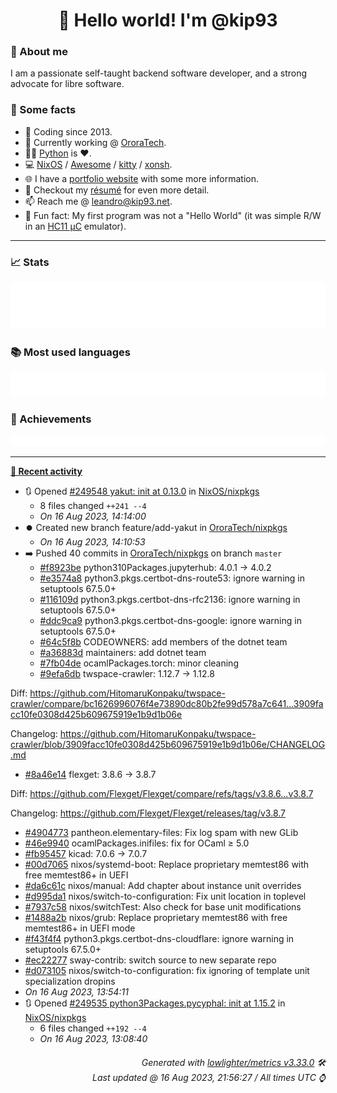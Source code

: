 <!-- README template, populated using this action:
     https://github.com/kip93/kip93/blob/main/.github/workflows/readme.yml. -->

<h1 align="center">👋 Hello world! I'm @kip93</h1> <!-- LOGIN => username -->

### 👤 About me

I am a passionate self-taught backend software developer, and a strong advocate for libre software.


### 💬 Some facts

* 📅 Coding since 2013.
* 💼 Currently working @ [OroraTech](https://ororatech.com/).
* 👨‍💻 [Python](https://github.com/search?q=user%3Akip93&l=python) is ❤️. <!-- LOGIN => username -->
* 💻 [NixOS](https://github.com/NixOS/) /
     [Awesome](https://github.com/awesomeWM/) /
     [kitty](https://github.com/kovidgoyal/kitty/) /
     [xonsh](https://github.com/xonsh/).
* 🌐 I have a [portfolio website](https://kip93.net/) with some more information.
* 📝 Checkout my [résumé](https://kip93.net/resume/) for even more detail.
* 📫 Reach me @ [leandro@kip93.net](mailto:leandro@kip93.net).
* 🎲 Fun fact: My first program was not a "Hello World" (it was simple R/W in an [HC11 µC](https://en.wikipedia.org/wiki/68HC11) emulator).


-----------------------------------------------------------------------------------------------------------------------


### 📈 Stats

![](./stats.svg)


### 📚 Most used languages <!-- by percentage, in decreasing order -->

![](./languages.svg)


### 🏅 Achievements

![](./achievements.svg)


-----------------------------------------------------------------------------------------------------------------------


**[📰 Recent activity](https://github.com/kip93)**
* 🔃 Opened [#249548 yakut: init at 0.13.0](https://github.com/NixOS/nixpkgs/pull/249548) in [NixOS/nixpkgs](https://github.com/NixOS/nixpkgs)
  * 8 files changed `++241 --4`
  * *On 16 Aug 2023, 14:14:00*
* ⏺️ Created new branch feature/add-yakut in [OroraTech/nixpkgs](https://github.com/OroraTech/nixpkgs)
  * *On 16 Aug 2023, 14:10:53*
* ➡️ Pushed 40 commits in [OroraTech/nixpkgs](https://github.com/OroraTech/nixpkgs) on branch `master`
  * [#f8923be](https://github.com/OroraTech/nixpkgs/commit/f8923be) python310Packages.jupyterhub: 4.0.1 -&gt; 4.0.2
  * [#e3574a8](https://github.com/OroraTech/nixpkgs/commit/e3574a8) python3.pkgs.certbot-dns-route53: ignore warning in setuptools 67.5.0+
  * [#116109d](https://github.com/OroraTech/nixpkgs/commit/116109d) python3.pkgs.certbot-dns-rfc2136: ignore warning in setuptools 67.5.0+
  * [#ddc9ca9](https://github.com/OroraTech/nixpkgs/commit/ddc9ca9) python3.pkgs.certbot-dns-google: ignore warning in setuptools 67.5.0+
  * [#64c5f8b](https://github.com/OroraTech/nixpkgs/commit/64c5f8b) CODEOWNERS: add members of the dotnet team
  * [#a36883d](https://github.com/OroraTech/nixpkgs/commit/a36883d) maintainers: add dotnet team
  * [#7fb04de](https://github.com/OroraTech/nixpkgs/commit/7fb04de) ocamlPackages.torch: minor cleaning
  * [#9efa6db](https://github.com/OroraTech/nixpkgs/commit/9efa6db) twspace-crawler: 1.12.7 -&gt; 1.12.8

Diff: https://github.com/HitomaruKonpaku/twspace-crawler/compare/bc1626996076f4e73890dc80b2fe99d578a7c641...3909facc10fe0308d425b609675919e1b9d1b06e

Changelog: https://github.com/HitomaruKonpaku/twspace-crawler/blob/3909facc10fe0308d425b609675919e1b9d1b06e/CHANGELOG.md
  * [#8a46e14](https://github.com/OroraTech/nixpkgs/commit/8a46e14) flexget: 3.8.6 -&gt; 3.8.7

Diff: https://github.com/Flexget/Flexget/compare/refs/tags/v3.8.6...v3.8.7

Changelog: https://github.com/Flexget/Flexget/releases/tag/v3.8.7
  * [#4904773](https://github.com/OroraTech/nixpkgs/commit/4904773) pantheon.elementary-files: Fix log spam with new GLib
  * [#46e9940](https://github.com/OroraTech/nixpkgs/commit/46e9940) ocamlPackages.inifiles: fix for OCaml ≥ 5.0
  * [#fb95457](https://github.com/OroraTech/nixpkgs/commit/fb95457) kicad: 7.0.6 -&gt; 7.0.7
  * [#00d7065](https://github.com/OroraTech/nixpkgs/commit/00d7065) nixos/systemd-boot: Replace proprietary memtest86 with free memtest86+ in UEFI
  * [#da6c61c](https://github.com/OroraTech/nixpkgs/commit/da6c61c) nixos/manual: Add chapter about instance unit overrides
  * [#d995da1](https://github.com/OroraTech/nixpkgs/commit/d995da1) nixos/switch-to-configuration: Fix unit location in toplevel
  * [#7937c58](https://github.com/OroraTech/nixpkgs/commit/7937c58) nixos/switchTest: Also check for base unit modifications
  * [#1488a2b](https://github.com/OroraTech/nixpkgs/commit/1488a2b) nixos/grub: Replace proprietary memtest86 with free memtest86+ in UEFI mode
  * [#f43f4f4](https://github.com/OroraTech/nixpkgs/commit/f43f4f4) python3.pkgs.certbot-dns-cloudflare: ignore warning in setuptools 67.5.0+
  * [#ec22277](https://github.com/OroraTech/nixpkgs/commit/ec22277) sway-contrib: switch source to new separate repo
  * [#d073105](https://github.com/OroraTech/nixpkgs/commit/d073105) nixos/switch-to-configuration: fix ignoring of template unit specialization dropins
  * *On 16 Aug 2023, 13:54:11*
* 🔃 Opened [#249535 python3Packages.pycyphal: init at 1.15.2](https://github.com/NixOS/nixpkgs/pull/249535) in [NixOS/nixpkgs](https://github.com/NixOS/nixpkgs)
  * 6 files changed `++192 --4`
  * *On 16 Aug 2023, 13:08:40*
 <!-- Last activity -->


<h6 align="right"><em>
    Generated with <a href="https://github.com/lowlighter/metrics/tree/latest/">lowlighter/metrics v3.33.0</a> 🛠️<br> <!-- VERSION => MAJOR.minor.patch -->
    Last updated @ 16 Aug 2023, 21:56:27 / All times UTC ⌚ <!-- meta.generated => DD/MM/YYYY, hh:mm -->
</em></h6>
